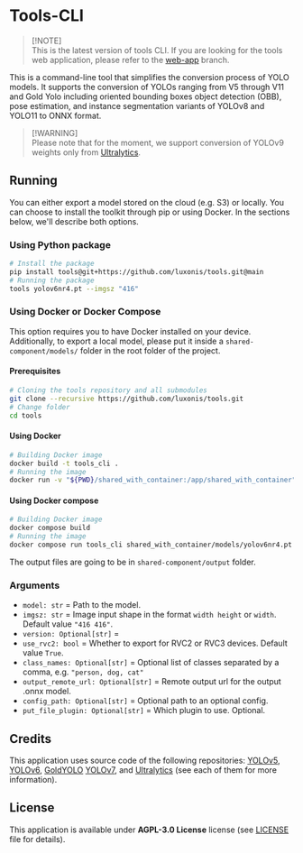 # Tools-CLI

> \[!NOTE\]\
> This is the latest version of tools CLI. If you are looking for the tools web application, please refer to the [web-app](https://github.com/luxonis/tools/tree/web-app) branch.

This is a command-line tool that simplifies the conversion process of YOLO models. It supports the conversion of YOLOs ranging from V5 through V11 and Gold Yolo including oriented bounding boxes object detection (OBB), pose estimation, and instance segmentation variants of YOLOv8 and YOLO11 to ONNX format.

> \[!WARNING\]\
> Please note that for the moment, we support conversion of YOLOv9 weights only from [Ultralytics](https://docs.ultralytics.com/models/yolov9/#performance-on-ms-coco-dataset).

## Running

You can either export a model stored on the cloud (e.g. S3) or locally. You can choose to install the toolkit through pip or using Docker. In the sections below, we'll describe both options.

### Using Python package

```bash
# Install the package
pip install tools@git+https://github.com/luxonis/tools.git@main
# Running the package
tools yolov6nr4.pt --imgsz "416"
```

### Using Docker or Docker Compose

This option requires you to have Docker installed on your device. Additionally, to export a local model, please put it inside a `shared-component/models/` folder in the root folder of the project.

#### Prerequisites

```bash
# Cloning the tools repository and all submodules
git clone --recursive https://github.com/luxonis/tools.git
# Change folder
cd tools
```

#### Using Docker

```bash
# Building Docker image
docker build -t tools_cli .
# Running the image
docker run -v "${PWD}/shared_with_container:/app/shared_with_container" tools_cli shared_with_container/models/yolov8n-seg.pt --imgsz "416"
```

#### Using Docker compose

```bash
# Building Docker image
docker compose build
# Running the image
docker compose run tools_cli shared_with_container/models/yolov6nr4.pt
```

The output files are going to be in `shared-component/output` folder.

### Arguments

- `model: str` = Path to the model.
- `imgsz: str` = Image input shape in the format `width height` or `width`. Default value `"416 416"`.
- `version: Optional[str]` =
- `use_rvc2: bool` = Whether to export for RVC2 or RVC3 devices. Default value `True`.
- `class_names: Optional[str]` = Optional list of classes separated by a comma, e.g. `"person, dog, cat"`
- `output_remote_url: Optional[str]` = Remote output url for the output .onnx model.
- `config_path: Optional[str]` = Optional path to an optional config.
- `put_file_plugin: Optional[str]` = Which plugin to use. Optional.

## Credits

This application uses source code of the following repositories: [YOLOv5](https://github.com/ultralytics/yolov5), [YOLOv6](https://github.com/meituan/YOLOv6), [GoldYOLO](https://github.com/huawei-noah/Efficient-Computing) [YOLOv7](https://github.com/WongKinYiu/yolov7), and [Ultralytics](https://github.com/ultralytics/ultralytics) (see each of them for more information).

## License

This application is available under **AGPL-3.0 License** license (see [LICENSE](https://github.com/luxonis/tools/blob/master/LICENSE) file for details).
